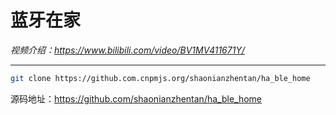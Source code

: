 # 蓝牙在家

*视频介绍：https://www.bilibili.com/video/BV1MV411671Y/*

---

```bash
git clone https://github.com.cnpmjs.org/shaonianzhentan/ha_ble_home
```

源码地址：https://github.com/shaonianzhentan/ha_ble_home
